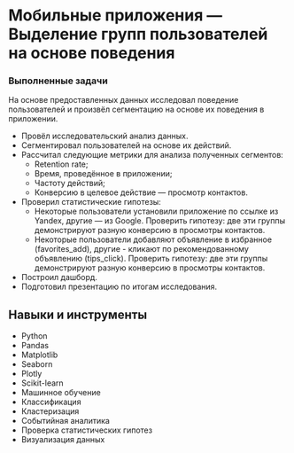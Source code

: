 #  Мобильные приложения — Выделение групп пользователей на основе поведения

### Выполненные задачи

На основе предоставленных данных исследовал поведение пользователей и произвёл сегментацию на основе их поведения в приложении.

* Провёл исследовательский анализ данных.
* Сегментировал пользователей на основе их действий.
* Рассчитал следующие метрики для анализа полученных сегментов: 
   - Retention rate;
   - Время, проведённое в приложении;
   - Частоту действий;
   - Конверсию в целевое действие — просмотр контактов.
* Проверил статистические гипотезы:
   - Некоторые пользователи установили приложение по ссылке из Yandex, другие — из Google. Проверить гипотезу: две эти группы демонстрируют разную конверсию в просмотры контактов.
   - Некоторые пользователи добавляют объявление в избранное (favorites_add), другие - кликают по рекомендованному объявлению (tips_click). Проверить гипотезу: две эти группы демонстрируют разную конверсию в просмотры контактов.
* Построил дашборд.
* Подготовил презентацию по итогам исследования.

## Навыки и инструменты
* Python
* Pandas
* Matplotlib
* Seaborn
* Plotly
* Scikit-learn
* Машинное обучение
* Классификация
* Кластеризация
* Событийная аналитика
* Проверка статистических гипотез
* Визуализация данных

